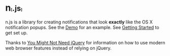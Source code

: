 
<style>
small:before {
  content: "[";
}
small:after {
  content: "]";
}
small:before, h1 small:after {
  font-size: 50%;
}
</style>

# n<small>.js</small>
n.js is a library for creating notifications that
look **exactly** like the OS X notification popups.
See the [Demo](tutorial-demo.html) for an example.
See [Getting Started](tutorial-getting-started.html)
to get set up.

Thanks to [You Might Not Need jQuery](http://youmightnotneedjquery.com) for information on how to use modern web browser features instead of relying on jQuery.
